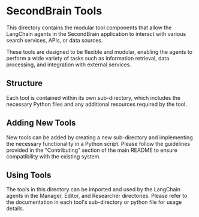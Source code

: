 # SecondBrain Tools

This directory contains the modular tool components that allow the LangChain agents in the SecondBrain application to interact with various search services, APIs, or data sources.

These tools are designed to be flexible and modular, enabling the agents to perform a wide variety of tasks such as information retrieval, data processing, and integration with external services.

## Structure

Each tool is contained within its own sub-directory, which includes the necessary Python files and any additional resources required by the tool.

## Adding New Tools

New tools can be added by creating a new sub-directory and implementing the necessary functionality in a Python script. Please follow the guidelines provided in the "Contributing" section of the main README to ensure compatibility with the existing system.

## Using Tools

The tools in this directory can be imported and used by the LangChain agents in the Manager, Editor, and Researcher directories. Please refer to the documentation in each tool's sub-directory or python file for usage details.
